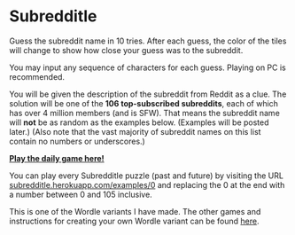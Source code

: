 # Subredditle

Guess the subreddit name in 10 tries. After each guess, the color of the tiles will
change to show how close your guess was to the subreddit. 

You may input any sequence of characters for each guess.
Playing on PC is recommended.

You will be given the description of the subreddit from Reddit as a clue.
The solution will be one of the <strong>106 top-subscribed subreddits</strong>,
each of which has over 4 million members (and is SFW).
That means the subreddit name will <strong>not</strong> be as random as the examples below. (Examples will be posted later.) 
(Also note that the vast majority of subreddit names on this list contain no numbers or underscores.)

[**Play the daily game here!**](https://rebrand.ly/subredditle)

You can play every Subredditle puzzle (past and future) by visiting the URL 
<a href="https://subredditle.herokuapp.com/examples/0" target="_blank">subredditle.herokuapp.com/examples/0</a> 
and replacing the 0 at the end with a number between 0 and 105 inclusive.

This is one of the Wordle variants I have made. The other games and instructions for creating your own Wordle variant can be found [here](https://github.com/Compsciler/Wordle-With-Score-Database/).
